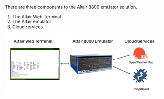 There are three components to the Altair 8800 emulator solution.

1. The Altair Web Terminal
2. The Altair emulator
3. Cloud services

![This image is high level solution overview](img/high-level-solution.png)

